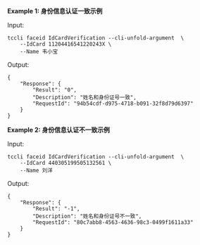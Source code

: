 **Example 1: 身份信息认证一致示例**



Input: 

```
tccli faceid IdCardVerification --cli-unfold-argument  \
    --IdCard 11204416541220243X \
    --Name 韦小宝
```

Output: 
```
{
    "Response": {
        "Result": "0",
        "Description": "姓名和身份证号一致",
        "RequestId": "94b54cdf-d975-4718-b091-32f8d79d6397"
    }
}
```

**Example 2: 身份信息认证不一致示例**



Input: 

```
tccli faceid IdCardVerification --cli-unfold-argument  \
    --IdCard 440305199505132561 \
    --Name 刘洋
```

Output: 
```
{
    "Response": {
        "Result": "-1",
        "Description": "姓名和身份证号不一致",
        "RequestId": "80c7abb8-4563-4636-98c3-0499f1611a33"
    }
}
```

